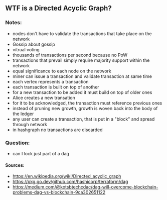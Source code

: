 ## WTF is a Directed Acyclic Graph?

### Notes:
- nodes don't have to validate the transactions that take place on the network
- Gossip about gossip
- vitrual voting
- thousands of transactions per second because no PoW
- transactions that prevail simply require majority support within the network
- equal significance to each node on the network
- miner can issue a transaction and validate transaction at same time
- each vertex represents a transaction
- each transaction is built on top of another
- for a new transaction to be added it must build on top of older ones
- Alice creates a new transation
- for it to be acknowledged, the transaction must reference previous ones
- instead of pruning new growth, growth is woven back into the body of the ledger
- any user can create a transaction, that is put in a "block" and spread through network
- in hashgraph no transactions are discarded

### Question:
- can I lock just part of a dag

#### Sources: 
- https://en.wikipedia.org/wiki/Directed_acyclic_graph
- https://pkg.go.dev/github.com/hashicorp/terraform/dag
- https://medium.com/@kotsbtechcdac/dag-will-overcome-blockchain-problems-dag-vs-blockchain-9ca302651122